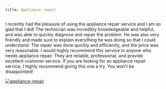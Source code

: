 ```yaml
---
title: Appliance repair
---
```


I recently had the pleasure of using the appliance repair service and I am so glad that I did! The technician was incredibly knowledgeable and helpful, and was able to quickly diagnose and repair the problem. He was also very friendly and made sure to explain everything he was doing so that I could understand. The repair was done quickly and efficiently, and the price was very reasonable. I would highly recommend this service to anyone who needs appliance repair. They are reliable, professional, and provide excellent customer service. If you are looking for an appliance repair service, I highly recommend giving this one a try. You won't be disappointed!

[![appliance-repair](<https://dabuttonfactory.com/button.png?t=CHECK+SERVICE&f=Noto+Sans-Bold&ts=26&tc=fff&hp=45&vp=20&c=11&bgt=unicolored&bgc=4bd42f>)](<https://londonexpertfinder.com/link>)